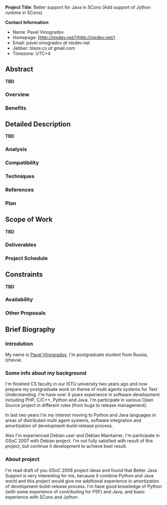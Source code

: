 
**Project Title**: Better support for Java in SCons (Add support of Jython runtime in SCons) 

**Contact Information**:  

* Name: Pavel Vinogradov 
* Homepage: [http://nixdev.net/](http://nixdev.net/) 
* Email:  pavel.vinogradov _at_ nixdev.net 
* Jabber: blaze.cs _at_ gmail.com 
* Timezone: UTC+4 

## Abstract

**TBD** 
### Overview


### Benefits


## Detailed Description

**TBD** 
### Analysis


### Compatibility


### Techniques


### References


### Plan


## Scope of Work

**TBD** 
### Deliverables


### Project Schedule


## Constraints

**TBD** 
### Availability


### Other Proposals


## Brief Biography


### Introdution

My name is [Pavel VInogradov](PavelVinogradov), I'm postgraduate student from Russia, Izhevsk.  


### Some info about my background

I'm finished CS faculty in our ISTU university two years ago and now prepare my postgraduate work on theme of multi agents systems for Text Understanding. I'm have over 4 years experience in software development including PHP, C/C++, Python and Java. I'm participate in various Open Source project in different roles (from bugs to release management). 

In last two years I'm my interest moving to Python and Java languages in areas of distributed multi agent systems, software integration and amortization of development-build-release process. 

Also I'm experienced Debian user and Debian Maintainer, I'm participate in GSoC 2007 with Debian project.  I'm not fully satisfied with result of this project, but continue it development to achieve best result. 


### About project

I'm read draft of you GSoC 2008 project ideas and found that Better Java Support is very interesting for me, because it combine Python and Java world and this project would give me additional experience in amortization of development-build-release process.  I'm have good knowledge of Python (with some experience of contributing for PSF) and Java, and basic experience with SCons and Jython. 

